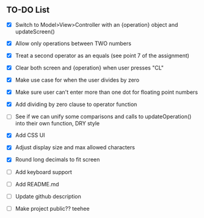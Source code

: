 ## TO-DO List

- [x] Switch to Model>View>Controller with an {operation} object and updateScreen()
- [x] Allow only operations between TWO numbers
- [x] Treat a second operator as an equals (see point 7 of the assignment)
- [x] Clear both screen and {operation} when user presses "CL"
- [x] Make use case for when the user divides by zero
- [x] Make sure user can't enter more than one dot for floating point numbers
- [x] Add dividing by zero clause to operator function
- [ ] See if we can unify some comparisons and calls to updateOperation() into their own function, DRY style
- [x] Add CSS UI
- [x] Adjust display size and max allowed characters
- [x] Round long decimals to fit screen
- [ ] Add keyboard support
- [ ] Add README.md
- [ ] Update github description
- [ ] Make project public?? teehee

